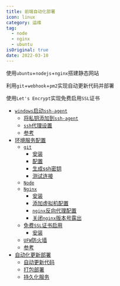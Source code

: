 ```yaml
---
title: 前端自动化部署
icon: linux
category: 运维
tag:
  - node
  - nginx
  - ubuntu
isOriginal: true
date: 2022-03-10
---
```


使用`ubuntu`+`nodejs`+`nginx`搭建静态网站

利用`git`+`webhook`+`pm2`实现自动更新代码并部署

使用`Let's Encrypt`实现免费启用`SSL`证书

- [`windows`启动`ssh-agent`](./environment_windows.html#windows启动ssh-agent)
  - [将私钥添加到`ssh-agent`](./environment_windows.html#将私钥添加到ssh-agent)
  - [`ssh`代理设置](./environment_windows.html#ssh代理设置)
  - [参考](./environment_windows.html#参考)
- [环境服务配置](./environment_server.html#环境服务配置)
  - [`git`](./environment_server.html#git)
    - [安装](./environment_server.html#安装)
    - [配置](./environment_server.html#配置)
    - [生成ssh密钥](./environment_server.html#生成ssh密钥)
    - [测试连接](./environment_server.html#测试连接)
  - [`Node`](./environment_server.html#node)
  - [`Nginx`](./environment_server.html#nginx)
    - [安装](./environment_server.html#安装-1)
    - [添加虚拟机配置](./environment_server.html#添加虚拟机配置)
    - [`nginx`反向代理配置](./environment_server.html#nginx反向代理配置)
    - [关闭`nginx`版本号露出](./environment_server.html#关闭nginx版本号露出)
  - [免费`SSL`证书启用](./environment_server.html#免费ssl证书启用)
    - [安装](./environment_server.html#安装-2)
  - [`UFW`防火墙](./environment_server.html#ufw防火墙)
  - [参考](./environment_server.html#参考)
- [自动化更新部署](./pm2&bash.html#自动化更新部署)
  - [自动更新代码](./pm2&bash.html#自动更新代码)
  - [打包部署](./pm2&bash.html#打包部署)
  - [持久化服务](./pm2&bash.html#持久化服务)